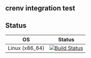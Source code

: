 crenv integration test
----------------------

## Status

|OS              |Status |
|----------------|-------|
|Linux (x86\_64) |[![Build Status](https://snap-ci.com/pine613/crenv-integration-test/branch/master/build_image)](https://snap-ci.com/pine613/crenv-integration-test/branch/master)|
